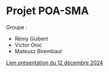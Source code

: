 # Projet POA-SMA

Groupe :
- Rémy Guibert
- Victor Onic
- Mateusz Birembaut

[Lien présentation du 12 décembre 2024](https://docs.google.com/presentation/d/1oB1RKJpuHo3vsahEPc8jc_PHiPWN_VJjayazIfc6fzI/)
